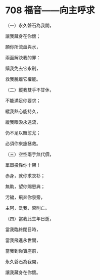 # 708 福音——向主呼求

（一）永久磐石為我開，

讓我藏身在你懷；

願你所流血與水，

兩面解決我的罪：

贖我免去它永刑，

救我脫離它權能。

（二）縱我雙手不甘休，

不能滿足你要求；

縱我熱心能持久，

縱我眼淚永遠流，

仍不足以贖愆尤；

必須你來施拯救。

（三）空空兩手無代價，

單單投靠你十架！

赤身，就你求衣衫；

無助，望你賜恩典；

污穢，飛奔你泉旁，

主阿，洗我，否則亡。

（四）當我此生年日逝，

當我臨終閉目時，

當我飛進永世間，

當我到你寶座前，

永久磐石為我開，

讓我藏身在你懷。

